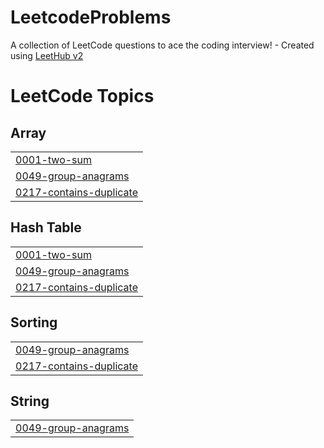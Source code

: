 # LeetcodeProblems
A collection of LeetCode questions to ace the coding interview! - Created using [LeetHub v2](https://github.com/arunbhardwaj/LeetHub-2.0)

<!---LeetCode Topics Start-->
# LeetCode Topics
## Array
|  |
| ------- |
| [0001-two-sum](https://github.com/EliasSf73/LeetcodeProblems/tree/master/0001-two-sum) |
| [0049-group-anagrams](https://github.com/EliasSf73/LeetcodeProblems/tree/master/0049-group-anagrams) |
| [0217-contains-duplicate](https://github.com/EliasSf73/LeetcodeProblems/tree/master/0217-contains-duplicate) |
## Hash Table
|  |
| ------- |
| [0001-two-sum](https://github.com/EliasSf73/LeetcodeProblems/tree/master/0001-two-sum) |
| [0049-group-anagrams](https://github.com/EliasSf73/LeetcodeProblems/tree/master/0049-group-anagrams) |
| [0217-contains-duplicate](https://github.com/EliasSf73/LeetcodeProblems/tree/master/0217-contains-duplicate) |
## Sorting
|  |
| ------- |
| [0049-group-anagrams](https://github.com/EliasSf73/LeetcodeProblems/tree/master/0049-group-anagrams) |
| [0217-contains-duplicate](https://github.com/EliasSf73/LeetcodeProblems/tree/master/0217-contains-duplicate) |
## String
|  |
| ------- |
| [0049-group-anagrams](https://github.com/EliasSf73/LeetcodeProblems/tree/master/0049-group-anagrams) |
<!---LeetCode Topics End-->